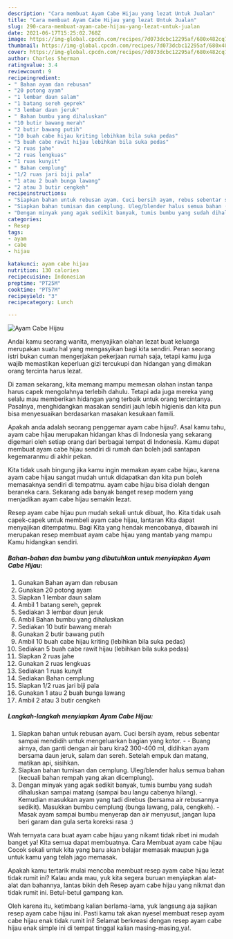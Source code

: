 ```yaml
---
description: "Cara membuat Ayam Cabe Hijau yang lezat Untuk Jualan"
title: "Cara membuat Ayam Cabe Hijau yang lezat Untuk Jualan"
slug: 290-cara-membuat-ayam-cabe-hijau-yang-lezat-untuk-jualan
date: 2021-06-17T15:25:02.768Z
image: https://img-global.cpcdn.com/recipes/7d073dcbc12295af/680x482cq70/ayam-cabe-hijau-foto-resep-utama.jpg
thumbnail: https://img-global.cpcdn.com/recipes/7d073dcbc12295af/680x482cq70/ayam-cabe-hijau-foto-resep-utama.jpg
cover: https://img-global.cpcdn.com/recipes/7d073dcbc12295af/680x482cq70/ayam-cabe-hijau-foto-resep-utama.jpg
author: Charles Sherman
ratingvalue: 3.4
reviewcount: 9
recipeingredient:
- " Bahan ayam dan rebusan"
- "20 potong ayam"
- "1 lembar daun salam"
- "1 batang sereh geprek"
- "3 lembar daun jeruk"
- " Bahan bumbu yang dihaluskan"
- "10 butir bawang merah"
- "2 butir bawang putih"
- "10 buah cabe hijau kriting lebihkan bila suka pedas"
- "5 buah cabe rawit hijau lebihkan bila suka pedas"
- "2 ruas jahe"
- "2 ruas lengkuas"
- "1 ruas kunyit"
- " Bahan cemplung"
- "1/2 ruas jari biji pala"
- "1 atau 2 buah bunga lawang"
- "2 atau 3 butir cengkeh"
recipeinstructions:
- "Siapkan bahan untuk rebusan ayam. Cuci bersih ayam, rebus sebentar sampai mendidih untuk mengeluarkan bagian yang kotor.   Buang airnya, dan ganti dengan air baru kira2 300-400 ml, didihkan ayam bersama daun jeruk, salam dan sereh. Setelah empuk dan matang, matikan api, sisihkan."
- "Siapkan bahan tumisan dan cemplung. Uleg/blender halus semua bahan (kecuali bahan rempah yang akan dicemplung)."
- "Dengan minyak yang agak sedikit banyak, tumis bumbu yang sudah dihaluskan sampai matang (sampai bau langu cabenya hilang). Kemudian masukkan ayam yang tadi direbus (bersama air rebusannya sedikit). Masukkan bumbu cemplung (bunga lawang, pala, cengkeh). Masak ayam sampai bumbu menyerap dan air menyusut, jangan lupa beri garam dan gula serta koreksi rasa :)"
categories:
- Resep
tags:
- ayam
- cabe
- hijau

katakunci: ayam cabe hijau 
nutrition: 130 calories
recipecuisine: Indonesian
preptime: "PT25M"
cooktime: "PT57M"
recipeyield: "3"
recipecategory: Lunch

---
```



![Ayam Cabe Hijau](https://img-global.cpcdn.com/recipes/7d073dcbc12295af/680x482cq70/ayam-cabe-hijau-foto-resep-utama.jpg)

Andai kamu seorang wanita, menyajikan olahan lezat buat keluarga merupakan suatu hal yang mengasyikan bagi kita sendiri. Peran seorang istri bukan cuman mengerjakan pekerjaan rumah saja, tetapi kamu juga wajib memastikan keperluan gizi tercukupi dan hidangan yang dimakan orang tercinta harus lezat.

Di zaman  sekarang, kita memang mampu memesan olahan instan tanpa harus capek mengolahnya terlebih dahulu. Tetapi ada juga mereka yang selalu mau memberikan hidangan yang terbaik untuk orang tercintanya. Pasalnya, menghidangkan masakan sendiri jauh lebih higienis dan kita pun bisa menyesuaikan berdasarkan masakan kesukaan famili. 



Apakah anda adalah seorang penggemar ayam cabe hijau?. Asal kamu tahu, ayam cabe hijau merupakan hidangan khas di Indonesia yang sekarang digemari oleh setiap orang dari berbagai tempat di Indonesia. Kamu dapat membuat ayam cabe hijau sendiri di rumah dan boleh jadi santapan kegemaranmu di akhir pekan.

Kita tidak usah bingung jika kamu ingin memakan ayam cabe hijau, karena ayam cabe hijau sangat mudah untuk didapatkan dan kita pun boleh memasaknya sendiri di tempatmu. ayam cabe hijau bisa diolah dengan beraneka cara. Sekarang ada banyak banget resep modern yang menjadikan ayam cabe hijau semakin lezat.

Resep ayam cabe hijau pun mudah sekali untuk dibuat, lho. Kita tidak usah capek-capek untuk membeli ayam cabe hijau, lantaran Kita dapat menyajikan ditempatmu. Bagi Kita yang hendak mencobanya, dibawah ini merupakan resep membuat ayam cabe hijau yang mantab yang mampu Kamu hidangkan sendiri.

<!--inarticleads1-->

##### Bahan-bahan dan bumbu yang dibutuhkan untuk menyiapkan Ayam Cabe Hijau:

1. Gunakan  Bahan ayam dan rebusan
1. Gunakan 20 potong ayam
1. Siapkan 1 lembar daun salam
1. Ambil 1 batang sereh, geprek
1. Sediakan 3 lembar daun jeruk
1. Ambil  Bahan bumbu yang dihaluskan
1. Sediakan 10 butir bawang merah
1. Gunakan 2 butir bawang putih
1. Ambil 10 buah cabe hijau kriting (lebihkan bila suka pedas)
1. Sediakan 5 buah cabe rawit hijau (lebihkan bila suka pedas)
1. Siapkan 2 ruas jahe
1. Gunakan 2 ruas lengkuas
1. Sediakan 1 ruas kunyit
1. Sediakan  Bahan cemplung
1. Siapkan 1/2 ruas jari biji pala
1. Gunakan 1 atau 2 buah bunga lawang
1. Ambil 2 atau 3 butir cengkeh




<!--inarticleads2-->

##### Langkah-langkah menyiapkan Ayam Cabe Hijau:

1. Siapkan bahan untuk rebusan ayam. Cuci bersih ayam, rebus sebentar sampai mendidih untuk mengeluarkan bagian yang kotor.  -  - Buang airnya, dan ganti dengan air baru kira2 300-400 ml, didihkan ayam bersama daun jeruk, salam dan sereh. Setelah empuk dan matang, matikan api, sisihkan.
1. Siapkan bahan tumisan dan cemplung. Uleg/blender halus semua bahan (kecuali bahan rempah yang akan dicemplung).
1. Dengan minyak yang agak sedikit banyak, tumis bumbu yang sudah dihaluskan sampai matang (sampai bau langu cabenya hilang). - Kemudian masukkan ayam yang tadi direbus (bersama air rebusannya sedikit). Masukkan bumbu cemplung (bunga lawang, pala, cengkeh). - Masak ayam sampai bumbu menyerap dan air menyusut, jangan lupa beri garam dan gula serta koreksi rasa :)




Wah ternyata cara buat ayam cabe hijau yang nikamt tidak ribet ini mudah banget ya! Kita semua dapat membuatnya. Cara Membuat ayam cabe hijau Cocok sekali untuk kita yang baru akan belajar memasak maupun juga untuk kamu yang telah jago memasak.

Apakah kamu tertarik mulai mencoba membuat resep ayam cabe hijau lezat tidak rumit ini? Kalau anda mau, yuk kita segera buruan menyiapkan alat-alat dan bahannya, lantas bikin deh Resep ayam cabe hijau yang nikmat dan tidak rumit ini. Betul-betul gampang kan. 

Oleh karena itu, ketimbang kalian berlama-lama, yuk langsung aja sajikan resep ayam cabe hijau ini. Pasti kamu tak akan nyesel membuat resep ayam cabe hijau enak tidak rumit ini! Selamat berkreasi dengan resep ayam cabe hijau enak simple ini di tempat tinggal kalian masing-masing,ya!.


